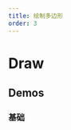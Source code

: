 ```yaml
---
title: 绘制多边形
order: 3
---
```


# Draw

## Demos

### 基础

<code src="./polygonDraw" />

<API src="../../src/integration/PolygonDraw/index.tsx"></API>
